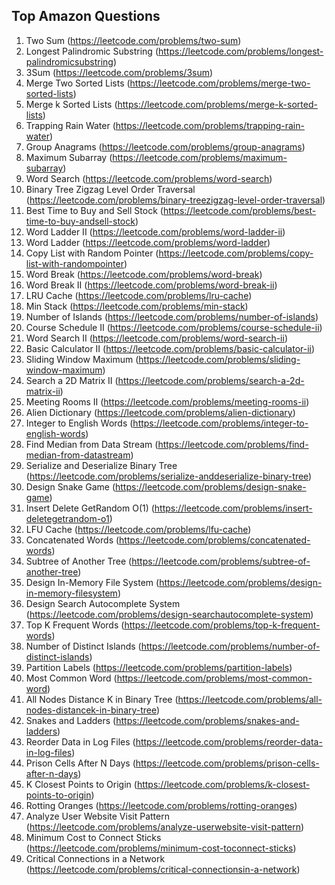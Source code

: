 ## Top Amazon Questions

1. Two Sum (https://leetcode.com/problems/two-sum)
2. Longest Palindromic Substring (https://leetcode.com/problems/longest-palindromicsubstring)
3. 3Sum (https://leetcode.com/problems/3sum)
4. Merge Two Sorted Lists (https://leetcode.com/problems/merge-two-sorted-lists)
5. Merge k Sorted Lists (https://leetcode.com/problems/merge-k-sorted-lists)
6. Trapping Rain Water (https://leetcode.com/problems/trapping-rain-water)
7. Group Anagrams (https://leetcode.com/problems/group-anagrams)
8. Maximum Subarray (https://leetcode.com/problems/maximum-subarray)
9. Word Search (https://leetcode.com/problems/word-search)
10. Binary Tree Zigzag Level Order Traversal (https://leetcode.com/problems/binary-treezigzag-level-order-traversal)
11. Best Time to Buy and Sell Stock (https://leetcode.com/problems/best-time-to-buy-andsell-stock)
12. Word Ladder II (https://leetcode.com/problems/word-ladder-ii)
13. Word Ladder (https://leetcode.com/problems/word-ladder)
14. Copy List with Random Pointer (https://leetcode.com/problems/copy-list-with-randompointer)
15. Word Break (https://leetcode.com/problems/word-break)
16. Word Break II (https://leetcode.com/problems/word-break-ii)
17. LRU Cache (https://leetcode.com/problems/lru-cache)
18. Min Stack (https://leetcode.com/problems/min-stack)
19. Number of Islands (https://leetcode.com/problems/number-of-islands)
20. Course Schedule II (https://leetcode.com/problems/course-schedule-ii)
21. Word Search II (https://leetcode.com/problems/word-search-ii)
22. Basic Calculator II (https://leetcode.com/problems/basic-calculator-ii)
23. Sliding Window Maximum (https://leetcode.com/problems/sliding-window-maximum)
24. Search a 2D Matrix II (https://leetcode.com/problems/search-a-2d-matrix-ii)
25. Meeting Rooms II (https://leetcode.com/problems/meeting-rooms-ii)
26. Alien Dictionary (https://leetcode.com/problems/alien-dictionary)
27. Integer to English Words (https://leetcode.com/problems/integer-to-english-words)
28. Find Median from Data Stream (https://leetcode.com/problems/find-median-from-datastream)
29. Serialize and Deserialize Binary Tree (https://leetcode.com/problems/serialize-anddeserialize-binary-tree)
30. Design Snake Game (https://leetcode.com/problems/design-snake-game)
31. Insert Delete GetRandom O(1) (https://leetcode.com/problems/insert-deletegetrandom-o1)
32. LFU Cache (https://leetcode.com/problems/lfu-cache)
33. Concatenated Words (https://leetcode.com/problems/concatenated-words)
34. Subtree of Another Tree (https://leetcode.com/problems/subtree-of-another-tree)
35. Design In-Memory File System (https://leetcode.com/problems/design-in-memory-filesystem)
36. Design Search Autocomplete System (https://leetcode.com/problems/design-searchautocomplete-system)
37. Top K Frequent Words (https://leetcode.com/problems/top-k-frequent-words)
38. Number of Distinct Islands (https://leetcode.com/problems/number-of-distinct-islands)
39. Partition Labels (https://leetcode.com/problems/partition-labels)
40. Most Common Word (https://leetcode.com/problems/most-common-word)
41. All Nodes Distance K in Binary Tree (https://leetcode.com/problems/all-nodes-distancek-in-binary-tree)
42. Snakes and Ladders (https://leetcode.com/problems/snakes-and-ladders)
43. Reorder Data in Log Files (https://leetcode.com/problems/reorder-data-in-log-files)
44. Prison Cells After N Days (https://leetcode.com/problems/prison-cells-after-n-days)
45. K Closest Points to Origin (https://leetcode.com/problems/k-closest-points-to-origin)
46. Rotting Oranges (https://leetcode.com/problems/rotting-oranges)
47. Analyze User Website Visit Pattern (https://leetcode.com/problems/analyze-userwebsite-visit-pattern)
48. Minimum Cost to Connect Sticks (https://leetcode.com/problems/minimum-cost-toconnect-sticks)
49. Critical Connections in a Network (https://leetcode.com/problems/critical-connectionsin-a-network)
